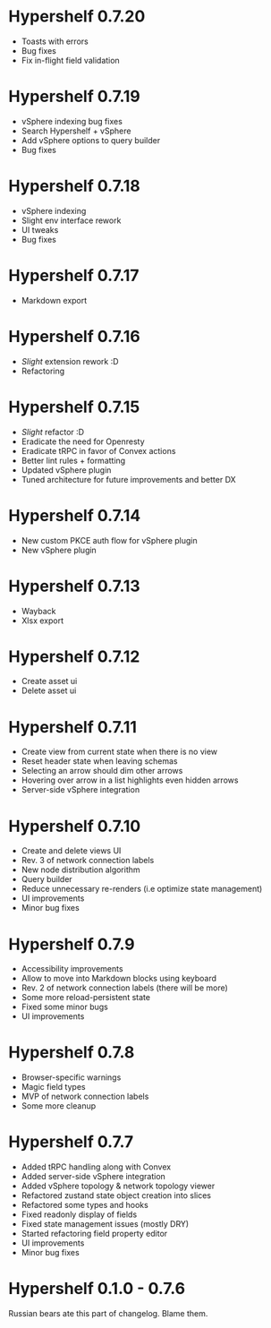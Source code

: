 # Hypershelf 0.7.20

- Toasts with errors
- Bug fixes
- Fix in-flight field validation

# Hypershelf 0.7.19

- vSphere indexing bug fixes
- Search Hypershelf + vSphere
- Add vSphere options to query builder
- Bug fixes

# Hypershelf 0.7.18

- vSphere indexing
- Slight env interface rework
- UI tweaks
- Bug fixes

# Hypershelf 0.7.17

- Markdown export

# Hypershelf 0.7.16

- _Slight_ extension rework :D
- Refactoring

# Hypershelf 0.7.15

- _Slight_ refactor :D
- Eradicate the need for Openresty
- Eradicate tRPC in favor of Convex actions
- Better lint rules + formatting
- Updated vSphere plugin
- Tuned architecture for future improvements and better DX

# Hypershelf 0.7.14

- New custom PKCE auth flow for vSphere plugin
- New vSphere plugin

# Hypershelf 0.7.13

- Wayback
- Xlsx export

# Hypershelf 0.7.12

- Create asset ui
- Delete asset ui

# Hypershelf 0.7.11

- Create view from current state when there is no view
- Reset header state when leaving schemas
- Selecting an arrow should dim other arrows
- Hovering over arrow in a list highlights even hidden arrows
- Server-side vSphere integration

# Hypershelf 0.7.10

- Create and delete views UI
- Rev. 3 of network connection labels
- New node distribution algorithm
- Query builder
- Reduce unnecessary re-renders (i.e optimize state management)
- UI improvements
- Minor bug fixes

# Hypershelf 0.7.9

- Accessibility improvements
- Allow to move into Markdown blocks using keyboard
- Rev. 2 of network connection labels (there will be more)
- Some more reload-persistent state
- Fixed some minor bugs
- UI improvements

# Hypershelf 0.7.8

- Browser-specific warnings
- Magic field types
- MVP of network connection labels
- Some more cleanup

# Hypershelf 0.7.7

- Added tRPC handling along with Convex
- Added server-side vSphere integration
- Added vSphere topology & network topology viewer
- Refactored zustand state object creation into slices
- Refactored some types and hooks
- Fixed readonly display of fields
- Fixed state management issues (mostly DRY)
- Started refactoring field property editor
- UI improvements
- Minor bug fixes

# Hypershelf 0.1.0 - 0.7.6

Russian bears ate this part of changelog. Blame them.
